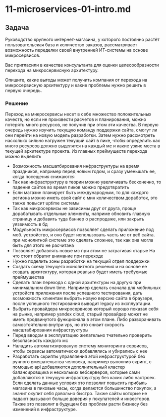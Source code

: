 # 11-microservices-01-intro.md

## Задача

Руководство крупного интернет-магазина, у которого постоянно растёт пользовательская база и количество заказов, рассматривает возможность переделки своей внутренней   ИТ-системы на основе микросервисов. 

Вас пригласили в качестве консультанта для оценки целесообразности перехода на микросервисную архитектуру. 

Опишите, какие выгоды может получить компания от перехода на микросервисную архитектуру и какие проблемы нужно решить в первую очередь.


### Решение

Переход на микросервисы несет в себе множество положительных качеств, но если не произвести расчетов и планирования, можно потерять много ресурсов, не получив при этом эти качества.
 В первую очередь нужно изучить текущую команду поддержки сайта, смогут ли они перейти на новую модель разработки. Затем нужно рассмотреть насколько сильно нагружен текущий сайт в пике, чтобы определить как много ресурсов должно выделятся на каждый мс и какие узкие места в текущей архитектуре проекта.
 Из главных преймуществ перехода можно выделить
  - Возможность масшатбирования инфраструктуры на время праздников, например перед новым годом, и сразу уменьшать ее, когда посещения снижаются
  - Так как инфраструктуру в теории можно увеличивать бесконечно, то падения сайтов во время пиков можно предотвратить
  - Если магазин планирует быть международным, то для каждого региона можно иметь свой сайт с мин количеством доработок, это также повысит uptime системы
  - Так как микросервисы не зависимы друг от друга, проще дорабатывать отдельные элементы, наприме обновить главную страницу и добавить туда баннер о распродаже, или закрыть уязвимость в бд
  - Модульность микросервисов позволяет сделать приложение под моб. устройство, и оно будет использовать часть мс от веб сайта. при монолитной системе это сделать сложнее, так как она могла быть для этого не расчитана
  - Позволяет добавлять новые мс при этом не затрагивая старые
На что стоит обратит внимание при переходе
 - Нужно поделить зоны разработки на текущий отдел поддержки
 - Создать схему текущего монолитного решения и на основе ее создать архитектуру, которая реально будет иметь требуемые преймущества
 - Сделать план перехода с одной архитектуры на другую при минимальном down time. Например сделать сначала для мобильных устройств приложения после успешного тестирования, дать возможность клиентам выбрать новую версию сайта в браузере, после успешного тестирования выводит legacy из эксплуатации.
 - Выбрать провайдера микросервисов который хорошо показал себя на рынке, например yandex cloud, старый провайдер может не иметь продвинутого функционала в этом плане. Либо разворачивать самостоятельно внутри vps, но это снизит скорость масштабирования инфраструктуры
 - Перед вводом в эксплуатацию желательно тчательно проверить безопасность каждого мс
 - Наладить автоматизированую систему мониторинга сервисов, чтобы сервисы автоматически добавлялись и убирались с нее
 - Разработать скрипты управляения этой инфраструктурой без ручного вмешательства человека, например выполнив скрипт, с помощью api добавляются дополнительный кластер балансировщика и нескольких вебсерверов, которые сами добавляются в текущую инфраструктуру без каких либо настроек.
Если сделать данные условия это позволит повысить прибыль магазина в пиковые часы, когда делаются большинство покупок, а значит окупит себя довольно быстро. Также сайты которые не падают вызывают больше доверия у покупателей и инвесторов. Также это позволит в будущем без проблем расти бизнесу без изменений в инфраструктуре.
